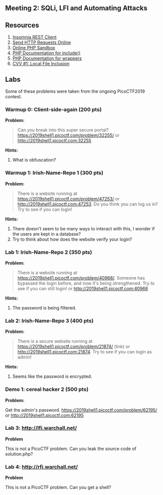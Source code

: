 ## Meeting 2: SQLi, LFI and Automating Attacks

## Resources
1. [Insomnia REST Client](https://insomnia.rest)
2. [Send HTTP Requests Online](https://reqbin.com/)
3. [Online PHP Sandbox](http://sandbox.onlinephpfunctions.com/)
4. [PHP Documentation for include()](https://www.php.net/manual/en/function.include.php)
5. [PHP Documentation for wrappers](https://www.php.net/manual/en/wrappers.php)
6. [CVV #1: Local File Inclusion](https://medium.com/bugbountywriteup/cvv-1-local-file-inclusion-ebc48e0e479a)

## Labs

Some of these problems were taken from the ongoing PicoCTF2019 contest.

### Warmup 0: Client-side-again (200 pts)

**Problem:**

>Can you break into this super secure portal?
https://2019shell1.picoctf.com/problem/32255/ or http://2019shell1.picoctf.com:32255

**Hints:**

1. What is obfuscation?

### Warmup 1: Irish-Name-Repo 1 (300 pts)

**Problem:**

>There is a website running at https://2019shell1.picoctf.com/problem/47253/ or http://2019shell1.picoctf.com:47253. Do you think you can log us in? Try to see if you can login!

**Hints:**

1. There doesn't seem to be many ways to interact with this, I wonder if the users are kept in a database?
2. Try to think about how does the website verify your login?

### Lab 1: Irish-Name-Repo 2 (350 pts)

**Problem:**

>There is a website running at https://2019shell1.picoctf.com/problem/40968/. Someone has bypassed the login before, and now it's being strengthened. Try to see if you can still login! or http://2019shell1.picoctf.com:40968

**Hints:**

1. The password is being filtered.


### Lab 2: Irish-Name-Repo 3 (400 pts)

**Problem:**

>There is a secure website running at https://2019shell1.picoctf.com/problem/21874/ (link) or http://2019shell1.picoctf.com:21874. Try to see if you can login as admin!

**Hints:**

1. Seems like the password is encrypted.

### Demo 1: cereal hacker 2 (500 pts)

**Problem:**

Get the admin's password. https://2019shell1.picoctf.com/problem/62195/ or http://2019shell1.picoctf.com:62195

### Lab 3: http://lfi.warchall.net/

**Problem**

This is not a PicoCTF problem. Can you leak the source code of solution.php?

### Lab 4: http://rfi.warchall.net/

**Problem**

This is not a PicoCTF problem. Can you get a shell?
